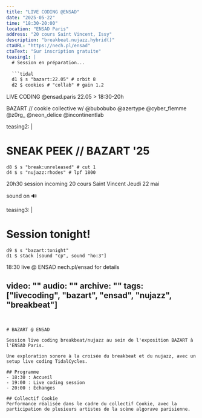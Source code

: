 ```yaml
---
title: "LIVE CODING @ENSAD"
date: "2025-05-22"
time: "18:30-20:00"
location: "ENSAD Paris"
address: "20 cours Saint Vincent, Issy"
description: "breakbeat.nujazz.hybrid()"
ctaURL: "https://nech.pl/ensad"
ctaText: "Sur inscription gratuite"
teasing1: |
  # Session en préparation...
  
  ```tidal
  d1 $ s "bazart:22.05" # orbit 8
  d2 $ cookies # "collab" # gain 1.2
  ```
  
  LIVE CODING @ensad.paris 
  22.05 > 18:30-20h
  
  BAZART // cookie collective
  w/ @bubobubo @azertype @cyber_flemme 
  @z0rg_ @neon_delice @incontinentlab
  
teasing2: |
  # SNEAK PEEK // BAZART '25
  
  ```tidal
  d8 $ s "break:unreleased" # cut 1
  d4 $ s "nujazz:rhodes" # lpf 1800
  ```
  
  20h30 session incoming
  20 cours Saint Vincent
  Jeudi 22 mai
  
  sound on 🔊
  
teasing3: |
  # Session tonight!
  
  ```tidal
  d9 $ s "bazart:tonight"
  d1 $ stack [sound "cp", sound "ho:3"]
  ```
  
  18:30 live @ ENSAD
  nech.pl/ensad for details
  
video: ""
audio: ""
archive: ""
tags: ["livecoding", "bazart", "ensad", "nujazz", "breakbeat"]
---
```


# BAZART @ ENSAD

Session live coding breakbeat/nujazz au sein de l'exposition BAZART à l'ENSAD Paris.

Une exploration sonore à la croisée du breakbeat et du nujazz, avec un setup live coding TidalCycles.

## Programme
- 18:30 : Accueil
- 19:00 : Live coding session
- 20:00 : Échanges

## Collectif Cookie
Performance réalisée dans le cadre du collectif Cookie, avec la participation de plusieurs artistes de la scène algorave parisienne.
